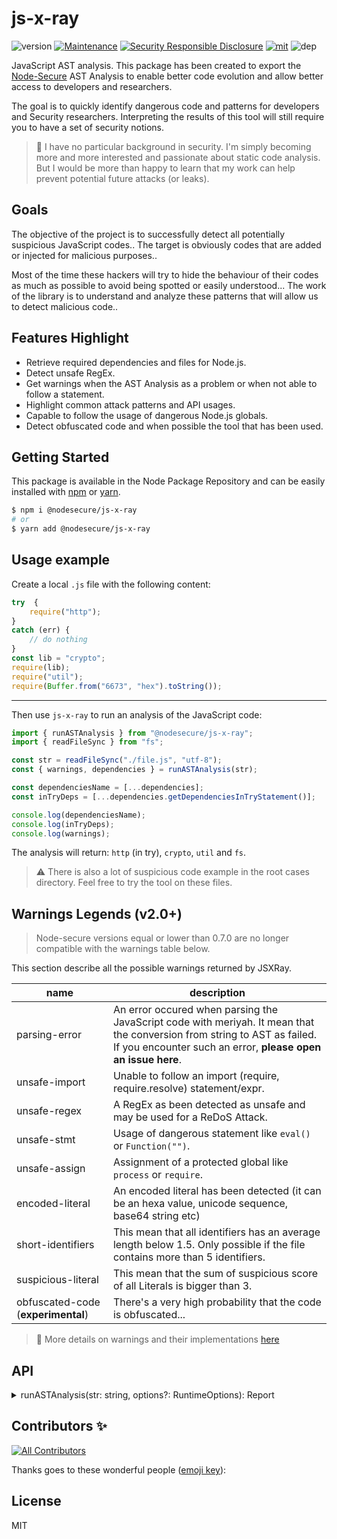 # js-x-ray
![version](https://img.shields.io/badge/dynamic/json.svg?url=https://raw.githubusercontent.com/NodeSecure/js-x-ray/master/package.json&query=$.version&label=Version)
[![Maintenance](https://img.shields.io/badge/Maintained%3F-yes-green.svg)](https://github.com/NodeSecure/js-x-ray/commit-activity)
[![Security Responsible Disclosure](https://img.shields.io/badge/Security-Responsible%20Disclosure-yellow.svg)](https://github.com/nodejs/security-wg/blob/master/processes/responsible_disclosure_template.md
)
[![mit](https://img.shields.io/github/license/Naereen/StrapDown.js.svg)](https://github.com/NodeSecure/js-x-ray/blob/master/LICENSE)
![dep](https://img.shields.io/david/NodeSecure/js-x-ray)

JavaScript AST analysis. This package has been created to export the [Node-Secure](https://github.com/ES-Community/nsecure) AST Analysis to enable better code evolution and allow better access to developers and researchers.

The goal is to quickly identify dangerous code and patterns for developers and Security researchers. Interpreting the results of this tool will still require you to have a set of security notions.

> 💖 I have no particular background in security. I'm simply becoming more and more interested and passionate about static code analysis. But I would be more than happy to learn that my work can help prevent potential future attacks (or leaks).

## Goals
The objective of the project is to successfully detect all potentially suspicious JavaScript codes.. The target is obviously codes that are added or injected for malicious purposes..

Most of the time these hackers will try to hide the behaviour of their codes as much as possible to avoid being spotted or easily understood... The work of the library is to understand and analyze these patterns that will allow us to detect malicious code..

## Features Highlight
- Retrieve required dependencies and files for Node.js.
- Detect unsafe RegEx.
- Get warnings when the AST Analysis as a problem or when not able to follow a statement.
- Highlight common attack patterns and API usages.
- Capable to follow the usage of dangerous Node.js globals.
- Detect obfuscated code and when possible the tool that has been used.

## Getting Started

This package is available in the Node Package Repository and can be easily installed with [npm](https://docs.npmjs.com/getting-started/what-is-npm) or [yarn](https://yarnpkg.com).

```bash
$ npm i @nodesecure/js-x-ray
# or
$ yarn add @nodesecure/js-x-ray
```

## Usage example

Create a local `.js` file with the following content:
```js
try  {
    require("http");
}
catch (err) {
    // do nothing
}
const lib = "crypto";
require(lib);
require("util");
require(Buffer.from("6673", "hex").toString());
```

---

Then use `js-x-ray` to run an analysis of the JavaScript code:
```js
import { runASTAnalysis } from "@nodesecure/js-x-ray";
import { readFileSync } from "fs";

const str = readFileSync("./file.js", "utf-8");
const { warnings, dependencies } = runASTAnalysis(str);

const dependenciesName = [...dependencies];
const inTryDeps = [...dependencies.getDependenciesInTryStatement()];

console.log(dependenciesName);
console.log(inTryDeps);
console.log(warnings);
```

The analysis will return: `http` (in try), `crypto`, `util` and `fs`.

> ⚠️ There is also a lot of suspicious code example in the root cases directory. Feel free to try the tool on these files.

## Warnings Legends (v2.0+)

> Node-secure versions equal or lower than 0.7.0 are no longer compatible with the warnings table below.

This section describe all the possible warnings returned by JSXRay.

| name | description |
| --- | --- |
| parsing-error | An error occured when parsing the JavaScript code with meriyah. It mean that the conversion from string to AST as failed. If you encounter such an error, **please open an issue here**. |
| unsafe-import | Unable to follow an import (require, require.resolve) statement/expr. |
| unsafe-regex | A RegEx as been detected as unsafe and may be used for a ReDoS Attack. |
| unsafe-stmt | Usage of dangerous statement like `eval()` or `Function("")`. |
| unsafe-assign | Assignment of a protected global like `process` or `require`. |
| encoded-literal | An encoded literal has been detected (it can be an hexa value, unicode sequence, base64 string etc) |
| short-identifiers | This mean that all identifiers has an average length below 1.5. Only possible if the file contains more than 5 identifiers. |
| suspicious-literal | This mean that the sum of suspicious score of all Literals is bigger than 3. |
| obfuscated-code (**experimental**) | There's a very high probability that the code is obfuscated... |

> 👀 More details on warnings and their implementations [here](./WARNINGS.md)

## API

<details>
<summary>runASTAnalysis(str: string, options?: RuntimeOptions): Report</summary>

```ts
interface RuntimeOptions {
    module?: boolean;
    isMinified?: boolean;
}
```

The method take a first argument which is the code you want to analyse. It will return a Report Object:

```ts
interface Report {
    dependencies: ASTDeps;
    warnings: Warning<BaseWarning>[];
    idsLengthAvg: number;
    stringScore: number;
    isOneLineRequire: boolean;
}
```

</details>


## Contributors ✨

<!-- ALL-CONTRIBUTORS-BADGE:START - Do not remove or modify this section -->
[![All Contributors](https://img.shields.io/badge/all_contributors-4-orange.svg?style=flat-square)](#contributors-)
<!-- ALL-CONTRIBUTORS-BADGE:END -->

Thanks goes to these wonderful people ([emoji key](https://allcontributors.org/docs/en/emoji-key)):

<!-- ALL-CONTRIBUTORS-LIST:START - Do not remove or modify this section -->
<!-- prettier-ignore-start -->
<!-- markdownlint-disable -->


<!-- markdownlint-enable -->
<!-- prettier-ignore-end -->
<!-- ALL-CONTRIBUTORS-LIST:END -->

## License
MIT
